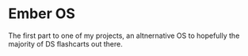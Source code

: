 # Ember OS
The first part to one of my projects, an altnernative OS to hopefully the majority of DS flashcarts out there.
